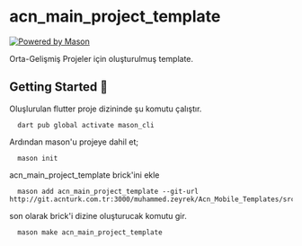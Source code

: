 # acn_main_project_template

[![Powered by Mason](https://img.shields.io/endpoint?url=https%3A%2F%2Ftinyurl.com%2Fmason-badge)](https://github.com/felangel/mason)

Orta-Gelişmiş Projeler için oluşturulmuş template.


## Getting Started 🚀

Oluşlurulan flutter proje dizininde şu komutu çalıştır.
```shell
  dart pub global activate mason_cli
```
Ardından mason'u projeye dahil et;
```shell
  mason init
```
acn_main_project_template brick'ini ekle
```shell
  mason add acn_main_project_template --git-url http://git.acnturk.com.tr:3000/muhammed.zeyrek/Acn_Mobile_Templates/src/branch/master/acn_main_project_template
```
son olarak brick'i dizine oluşturucak komutu gir.
```shell
  mason make acn_main_project_template
```

[1]: https://github.com/felangel/mason
[2]: https://docs.brickhub.dev
[3]: https://verygood.ventures/blog/code-generation-with-mason
[4]: https://youtu.be/G4PTjA6tpTU
[5]: https://youtu.be/qjA0JFiPMnQ
[6]: https://youtu.be/o8B1EfcUisw
[7]: https://youtu.be/LXhgiF5HiQg
